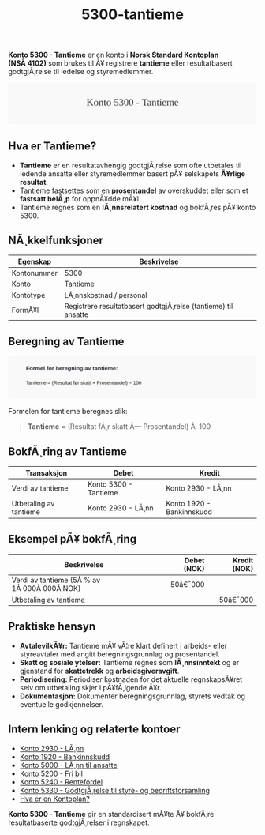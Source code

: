 ﻿---
title: "5300-tantieme"
meta_title: "5300-tantieme"
meta_description: "**Konto 5300 - Tantieme** er en konto i **Norsk Standard Kontoplan (NSÂ 4102)** som brukes til Ã¥ registrere **tantieme** eller resultatbasert godtgjÃ¸relse til..."
slug: 5300-tantieme
type: blog
layout: pages/single
---

**Konto 5300 - Tantieme** er en konto i **Norsk Standard Kontoplan (NSÂ 4102)** som brukes til Ã¥ registrere **tantieme** eller resultatbasert godtgjÃ¸relse til ledelse og styremedlemmer.

![Illustrasjon av konto 5300 Tantieme](5300-tantieme-image.svg)

## Hva er Tantieme?

* **Tantieme** er en resultatavhengig godtgjÃ¸relse som ofte utbetales til ledende ansatte eller styremedlemmer basert pÃ¥ selskapets **Ã¥rlige resultat**.
* Tantieme fastsettes som en **prosentandel** av overskuddet eller som et **fastsatt belÃ¸p** for oppnÃ¥dde mÃ¥l.
* Tantieme regnes som en **lÃ¸nnsrelatert kostnad** og bokfÃ¸res pÃ¥ konto 5300.

## NÃ¸kkelfunksjoner

| Egenskap      | Beskrivelse                                                        |
|---------------|--------------------------------------------------------------------|
| Kontonummer   | 5300                                                               |
| Konto         | Tantieme                                                           |
| Kontotype     | LÃ¸nnskostnad / personal                                            |
| FormÃ¥l        | Registrere resultatbasert godtgjÃ¸relse (tantieme) til ansatte      |

## Beregning av Tantieme

![Formel for beregning av tantieme](5300-tantieme-calculation.svg)

Formelen for tantieme beregnes slik:

> **Tantieme** = (Resultat fÃ¸r skatt Ã— Prosentandel) Ã· 100

## BokfÃ¸ring av Tantieme

| Transaksjon               | Debet                    | Kredit                      |
|---------------------------|--------------------------|-----------------------------|
| Verdi av tantieme         | Konto 5300 - Tantieme    | Konto 2930 - LÃ¸nn           |
| Utbetaling av tantieme    | Konto 2930 - LÃ¸nn        | Konto 1920 - Bankinnskudd   |

## Eksempel pÃ¥ bokfÃ¸ring

| Beskrivelse                              | Debet (NOK) | Kredit (NOK) |
|------------------------------------------|-----------:|-------------:|
| Verdi av tantieme (5Â % av 1Â 000Â 000Â NOK) |      50â€¯000 |              |
| Utbetaling av tantieme                  |            |       50â€¯000 |

## Praktiske hensyn

* **AvtalevilkÃ¥r:** Tantieme mÃ¥ vÃ¦re klart definert i arbeids- eller styreavtaler med angitt beregningsgrunnlag og prosentandel.
* **Skatt og sosiale ytelser:** Tantieme regnes som **lÃ¸nnsinntekt** og er gjenstand for **skattetrekk** og **arbeidsgiveravgift**.
* **Periodisering:** Periodiser kostnaden for det aktuelle regnskapsÃ¥ret selv om utbetaling skjer i pÃ¥fÃ¸lgende Ã¥r.
* **Dokumentasjon:** Dokumenter beregningsgrunnlag, styrets vedtak og eventuelle godkjennelser.

## Intern lenking og relaterte kontoer

* [Konto 2930 - LÃ¸nn](/blogs/kontoplan/2930-lonn "Konto 2930 - LÃ¸nn")
* [Konto 1920 - Bankinnskudd](/blogs/kontoplan/1920-bankinnskudd "Konto 1920 - Bankinnskudd")
* [Konto 5000 - LÃ¸nn til ansatte](/blogs/kontoplan/5000-lonn-til-ansatte "Konto 5000 - LÃ¸nn til ansatte: BokfÃ¸ring og hÃ¥ndtering av lÃ¸nnskostnader i Norsk kontoplan")
* [Konto 5200 - Fri bil](/blogs/kontoplan/5200-fri-bil "Konto 5200 - Fri bil: RegnskapsfÃ¸ring av firmabil som ansattgode i Norsk kontoplan")
* [Konto 5240 - Rentefordel](/blogs/kontoplan/5240-rentefordel "Konto 5240 - Rentefordel: RegnskapsfÃ¸ring av rentefordel som ansattgode i Norsk kontoplan")
* [Konto 5330 - GodtgjÃ¸relse til styre- og bedriftsforsamling](/blogs/kontoplan/5330-godtgjorelse-til-styre-og-bedriftsforsamling "Konto 5330 - GodtgjÃ¸relse til styre- og bedriftsforsamling: BokfÃ¸ring av styrehonorar i Norsk kontoplan")
* [Hva er en Kontoplan?](/blogs/regnskap/hva-er-kontoplan "Hva er en Kontoplan? Komplett Guide til Kontoplaner i Norsk Regnskap")

**Konto 5300 - Tantieme** gir en standardisert mÃ¥te Ã¥ bokfÃ¸re resultatbaserte godtgjÃ¸relser i regnskapet.
